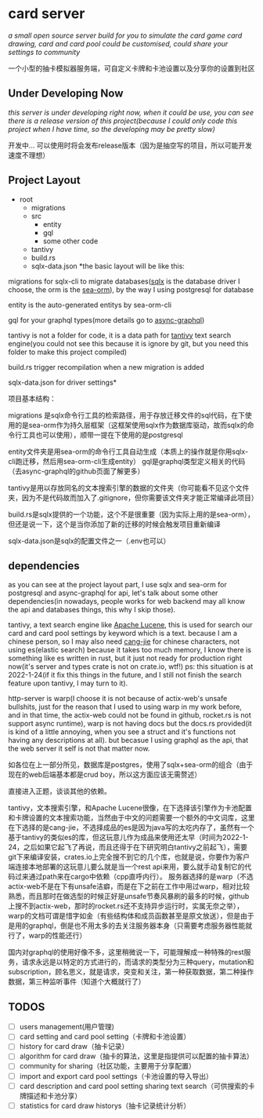 # card server

*a small open source server build for you to simulate the card game card drawing, card and card pool could be customised, could share your settings to community*

一个小型的抽卡模拟器服务端，可自定义卡牌和卡池设置以及分享你的设置到社区
## Under Developing Now
*this server is under developing right now, when it could be use, you can see there is a release version of this project(because I could only code this project when I have time, so the developing may be pretty slow)*

开发中... 可以使用时将会发布release版本（因为是抽空写的项目，所以可能开发速度不理想）
## Project Layout

 - root
	 - migrations
	 - src
		 - entity
		 - gql
		 - some other code
	- tantivy
	- build.rs
	- sqlx-data.json
*the basic layout will be like this:

migrations for sqlx-cli to migrate databases([sqlx](https://github.com/launchbadge/sqlx) is the database driver I choose, the orm is the [sea-orm](https://github.com/SeaQL/sea-orm)), by the way I using postgresql for database 

entity is the auto-generated entitys by sea-orm-cli

gql for your graphql types(more details go to [async-graphql](https://github.com/async-graphql/async-graphql))

tantivy is not a folder for code, it is a data path for [tantivy](https://github.com/quickwit-inc/tantivy) text search engine(you could not see this because it is ignore by git, but you need this folder to make this project compiled)

build.rs trigger recompilation when a new migration is added

sqlx-data.json for driver settings*

项目基本结构：

migrations 是sqlx命令行工具的检索路径，用于存放迁移文件的sql代码，在下使用的是sea-orm作为持久层框架（这框架使用sqlx作为数据库驱动，故而sqlx的命令行工具也可以使用），顺带一提在下使用的是postgresql

entity文件夹是用sea-orm的命令行工具自动生成（本质上的操作就是你用sqlx-cli跑迁移，然后用sea-orm-cli生成entity）
gql是graphql类型定义相关的代码（去async-graphql的github页面了解更多）

tantivy是用以存放同名的文本搜索引擎的数据的文件夹（你可能看不见这个文件夹，因为不是代码故而加入了.gitignore，但你需要该文件夹才能正常编译此项目）

build.rs是sqlx提供的一个功能，这个不是很重要（因为实际上用的是sea-orm），但还是说一下，这个是当你添加了新的迁移的时候会触发项目重新编译

sqlx-data.json是sqlx的配置文件之一（.env也可以）
## dependencies
as you can see at the project layout part, I use sqlx and sea-orm for postgresql and async-graphql for api,
let's talk about some other dependencies(in nowadays, people works for web backend may all know the api and databases things, this why I skip those).

tantivy, a text search engine like [Apache Lucene](https://lucene.apache.org/), this is used for search our card and card pool settings by keyword which is a text. because I am a chinese person, so I may also need [cang-jie](https://crates.io/crates/cang-jie) for chinese characters, not using es(elastic search) because it takes too much memory, I know there is something like es written in rust, but it just not ready for production right now(it's server and types crate is not on crate.io, wtf!) ps: this situation is at 2022-1-24(if it fix this things in the future, and I still not finish the search feature upon tantivy, I may turn to it).

http-server is warp(I choose it is not because of actix-web's unsafe bullshits, just for the reason that I used to using warp in my work before, and in that time, the actix-web could not be found in github, rocket.rs is not support async runtime), warp is not having docs but the docs.rs provided(it is kind of a little annoying, when you see a struct and it's functions not having any descriptions at all). but becasue I using graphql as the api, that the web server it self is not that matter now.

如各位在上一部分所见，数据库是postgres，使用了sqlx+sea-orm的组合（由于现在的web后端基本都是crud boy，所以这方面应该无需赘述）

直接进入正题，谈谈其他的依赖。

tantivy，文本搜索引擎，和Apache Lucene很像，在下选择该引擎作为卡池配置和卡牌设置的文本搜索功能，当然由于中文的问题需要一个额外的中文词库，这里在下选择的是cang-jie，不选择成品的es是因为java写的太吃内存了，虽然有一个基于tantivy的类似es的库，但这玩意儿作为成品来使用还太早（时间为2022-1-24，之后如果它起飞了再说，而且还得于在下研究明白tantivy之前起飞），需要git下来编译安装，crates.io上完全搜不到它的几个库，也就是说，你要作为客户端连接本地部署的这玩意儿要么就是当一个rest api来用，要么就手动复制它的代码过来通过path来在cargo中依赖（cpp直呼内行）。
服务器选择的是warp（不选actix-web不是在下有unsafe洁癖，而是在下之前在工作中用过warp，相对比较熟悉，而且那时在做选型的时候正好是unsafe节奏风暴刷的最多的时候，github上搜不到actix-web，那时的rocket.rs还不支持异步运行时，实属无奈之举），warp的文档可谓是惜字如金（有些结构体和成员函数甚至是原文放送），但是由于是用的graphql，倒是也不用太多的去关注服务器本身（只需要考虑服务器性能就行了，warp的性能还行）

国内对graphql的使用好像不多，这里稍微说一下，可能理解成一种特殊的rest服务，请求永远是以特定的方式进行的，而请求的类型分为三种query，mutation和subscription，顾名思义，就是请求，突变和关注，第一种获取数据，第二种操作数据，第三种监听事件（知道个大概就行了）
## TODOS
 - [ ] users management(用户管理)
 - [ ] card setting and card pool setting（卡牌和卡池设置）
 - [ ] history for card draw（抽卡记录）
 - [ ] algorithm for card draw（抽卡的算法，这里是指提供可以配置的抽卡算法）
 - [ ] community for sharing（社区功能，主要用于分享配置）
 - [ ] import and export card pool settings（卡池设置的导入导出）
 - [ ] card description and card pool setting sharing text search（可供搜索的卡牌描述和卡池分享）
 - [ ] statistics for card draw historys（抽卡记录统计分析）
